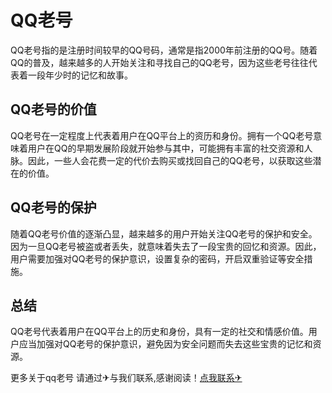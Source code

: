 # QQ老号

QQ老号指的是注册时间较早的QQ号码，通常是指2000年前注册的QQ号。随着QQ的普及，越来越多的人开始关注和寻找自己的QQ老号，因为这些老号往往代表着一段年少时的记忆和故事。

## QQ老号的价值

QQ老号在一定程度上代表着用户在QQ平台上的资历和身份。拥有一个QQ老号意味着用户在QQ的早期发展阶段就开始参与其中，可能拥有丰富的社交资源和人脉。因此，一些人会花费一定的代价去购买或找回自己的QQ老号，以获取这些潜在的价值。

## QQ老号的保护

随着QQ老号价值的逐渐凸显，越来越多的用户开始关注QQ老号的保护和安全。因为一旦QQ老号被盗或者丢失，就意味着失去了一段宝贵的回忆和资源。因此，用户需要加强对QQ老号的保护意识，设置复杂的密码，开启双重验证等安全措施。

## 总结

QQ老号代表着用户在QQ平台上的历史和身份，具有一定的社交和情感价值。用户应当加强对QQ老号的保护意识，避免因为安全问题而失去这些宝贵的记忆和资源。

更多关于qq老号 请通过✈与我们联系,感谢阅读！[点我联系✈](https://us.G208.com)